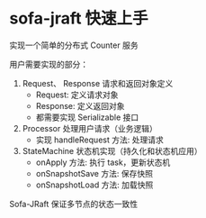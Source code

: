 # sofa-jraft 快速上手

实现一个简单的分布式 Counter 服务

用户需要实现的部分：
1. Request、 Response 请求和返回对象定义
   - Request: 定义请求对象
   - Response: 定义返回对象
   - 都需要实现 Serializable 接口
2. Processor 处理用户请求（业务逻辑）
    - 实现 handleRequest 方法: 处理请求
3. StateMachine 状态机实现（持久化和状态机应用）
   - onApply 方法: 执行 task，更新状态机
   - onSnapshotSave 方法: 保存快照
   - onSnapshotLoad 方法: 加载快照

Sofa-JRaft 保证多节点的状态一致性
